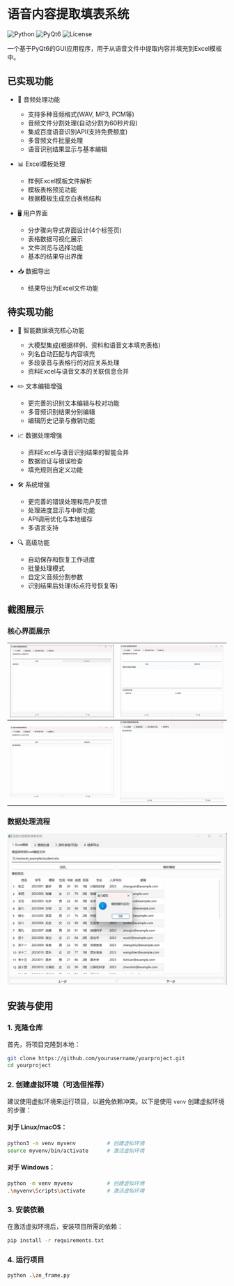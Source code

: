 #  语音内容提取填表系统

![Python](https://img.shields.io/badge/Python-3.8+-blue.svg)
![PyQt6](https://img.shields.io/badge/PyQt6-6.4-green.svg)
![License](https://img.shields.io/badge/License-MIT-yellow.svg)

一个基于PyQt6的GUI应用程序，用于从语音文件中提取内容并填充到Excel模板中。

## 已实现功能

- 🎤 音频处理功能
  - 支持多种音频格式(WAV, MP3, PCM等)
  - 音频文件分割处理(自动分割为60秒片段)
  - 集成百度语音识别API(支持免费额度)
  - 多音频文件批量处理
  - 语音识别结果显示与基本编辑

- 📊 Excel模板处理
  - 样例Excel模板文件解析
  - 模板表格预览功能
  - 根据模板生成空白表格结构

- 🖥️ 用户界面
  - 分步骤向导式界面设计(4个标签页)
  - 表格数据可视化展示
  - 文件浏览与选择功能
  - 基本的结果导出界面

- 📥 数据导出
  - 结果导出为Excel文件功能

## 待实现功能

- 🤖 智能数据填充核心功能
  - 大模型集成(根据样例、资料和语音文本填充表格)
  - 列名自动匹配与内容填充
  - 多段录音与表格行的对应关系处理
  - 资料Excel与语音文本的关联信息合并

- ✏️ 文本编辑增强
  - 更完善的识别文本编辑与校对功能
  - 多音频识别结果分别编辑
  - 编辑历史记录与撤销功能

- 📈 数据处理增强
  - 资料Excel与语音识别结果的智能合并
  - 数据验证与错误检查
  - 填充规则自定义功能

- 🛠️ 系统增强
  - 更完善的错误处理和用户反馈
  - 处理进度显示与中断功能
  - API调用优化与本地缓存
  - 多语言支持

- 🔍 高级功能
  - 自动保存和恢复工作进度
  - 批量处理模式
  - 自定义音频分割参数
  - 识别结果后处理(标点符号恢复等)

## 截图展示

### 核心界面展示
| ![excel模版](docs/excel模版.png) | ![音频处理](docs/音频处理.png) |
|----------------------------------|--------------------------------|
| ![资料表格](docs/资料表格.png)   | ![结果导出](docs/结果导出.png) |

### 数据处理流程
![解析excel](docs/解析excel.png)
## 安装与使用

### 1. 克隆仓库
首先，将项目克隆到本地：
```bash
git clone https://github.com/yourusername/yourproject.git
cd yourproject
```

### 2. 创建虚拟环境（可选但推荐）
建议使用虚拟环境来运行项目，以避免依赖冲突。以下是使用 `venv` 创建虚拟环境的步骤：

#### 对于 Linux/macOS：
```bash
python3 -m venv myvenv          # 创建虚拟环境
source myvenv/bin/activate      # 激活虚拟环境
```

#### 对于 Windows：
```bash
python -m venv myvenv           # 创建虚拟环境
.\myvenv\Scripts\activate       # 激活虚拟环境
```

### 3. 安装依赖
在激活虚拟环境后，安装项目所需的依赖：
```bash
pip install -r requirements.txt
```

### 4. 运行项目

```bash
python .\ze_frame.py
```

```

